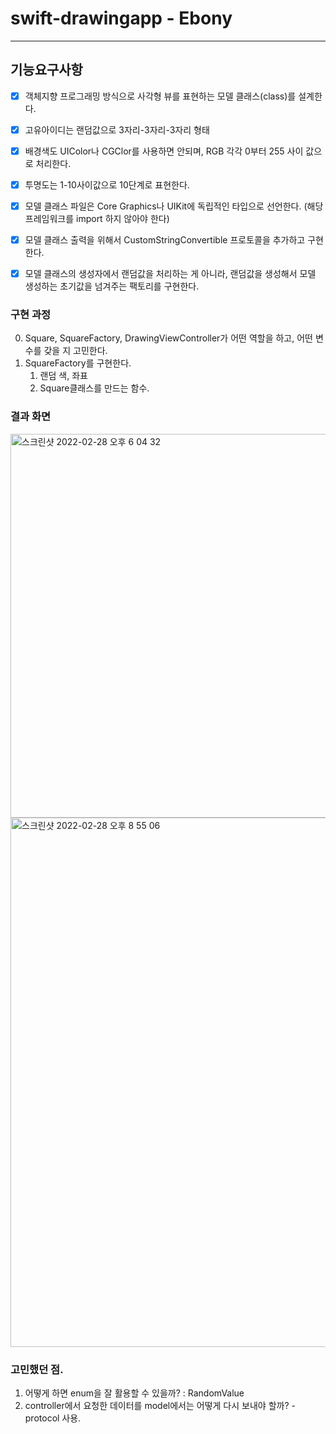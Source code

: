 # swift-drawingapp - Ebony

----

## 기능요구사항

- [x] 객체지향 프로그래밍 방식으로 사각형 뷰를 표현하는 모델 클래스(class)를 설계한다.

- [x] 고유아이디는 랜덤값으로 3자리-3자리-3자리 형태

- [x] 배경색도 UIColor나 CGClor를 사용하면 안되며, RGB 각각 0부터 255 사이 값으로 처리한다.

- [x] 투명도는 1-10사이값으로 10단계로 표현한다.

- [x] 모델 클래스 파일은 Core Graphics나 UIKit에 독립적인 타입으로 선언한다. (해당 프레임워크를 import 하지 않아야 한다)

- [x] 모델 클래스 출력을 위해서 CustomStringConvertible 프로토콜을 추가하고 구현한다.

- [x] 모델 클래스의 생성자에서 랜덤값을 처리하는 게 아니라, 랜덤값을 생성해서 모델 생성하는 초기값을 넘겨주는 팩토리를 구현한다.

### 구현 과정
0. Square, SquareFactory, DrawingViewController가 어떤 역할을 하고, 어떤 변수를 갖을 지 고민한다.
1. SquareFactory를 구현한다.
    1. 랜덤 색, 좌표
    2. Square클래스를 만드는 함수.

### 결과 화면

<img width="614" alt="스크린샷 2022-02-28 오후 6 04 32" src="https://user-images.githubusercontent.com/62687919/155954858-632c1628-5e5c-4cf2-bc90-c07eab5acc23.png">

<img width="847" alt="스크린샷 2022-02-28 오후 8 55 06" src="https://user-images.githubusercontent.com/62687919/155979350-1062dec1-e066-4357-8fdd-e46a66cc323f.png">

### 고민했던 점.
1. 어떻게 하면 enum을 잘 활용할 수 있을까? : RandomValue
2. controller에서 요청한 데이터를 model에서는 어떻게 다시 보내야 할까? - protocol 사용.


